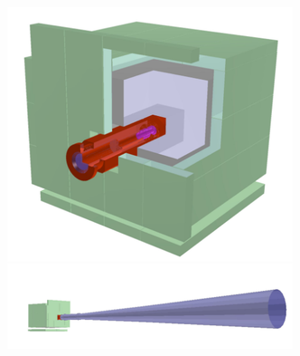 ![alt text](/miscellaneous/pictures/reference.JPG "BabyIAXO/reference@688356a3")
![alt text](/miscellaneous/pictures/steel_pipe.JPG "BabyIAXO/with_steel_pipe@bf2eab49")
